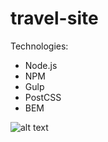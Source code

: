 # travel-site
Technologies: 
- Node.js
- NPM
- Gulp
- PostCSS
- BEM

![alt text](https://i.imgur.com/fKUAgPO.png)
